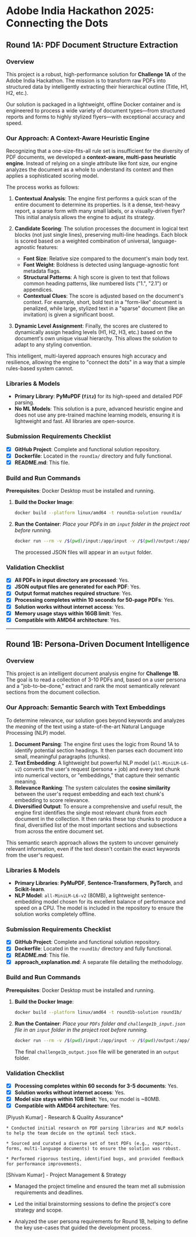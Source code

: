 # Adobe India Hackathon 2025: Connecting the Dots
## Round 1A: PDF Document Structure Extraction

### Overview

This project is a robust, high-performance solution for **Challenge 1A** of the Adobe India Hackathon. The mission is to transform raw PDFs into structured data by intelligently extracting their hierarchical outline (Title, H1, H2, etc.).

Our solution is packaged in a lightweight, offline Docker container and is engineered to process a wide variety of document types—from structured reports and forms to highly stylized flyers—with exceptional accuracy and speed.

### Our Approach: A Context-Aware Heuristic Engine

Recognizing that a one-size-fits-all rule set is insufficient for the diversity of PDF documents, we developed a **context-aware, multi-pass heuristic engine**. Instead of relying on a single attribute like font size, our engine analyzes the document as a whole to understand its context and then applies a sophisticated scoring model.

The process works as follows:

1.  **Contextual Analysis**: The engine first performs a quick scan of the entire document to determine its properties. Is it a dense, text-heavy report, a sparse form with many small labels, or a visually-driven flyer? This initial analysis allows the engine to adjust its strategy.

2.  **Candidate Scoring**: The solution processes the document in logical text blocks (not just single lines), preserving multi-line headings. Each block is scored based on a weighted combination of universal, language-agnostic features:
    * **Font Size**: Relative size compared to the document's main body text.
    * **Font Weight**: Boldness is detected using language-agnostic font metadata flags.
    * **Structural Patterns**: A high score is given to text that follows common heading patterns, like numbered lists ("1.", "2.1") or appendices.
    * **Contextual Clues**: The score is adjusted based on the document's context. For example, short, bold text in a "form-like" document is penalized, while large, stylized text in a "sparse" document (like an invitation) is given a significant boost.

3.  **Dynamic Level Assignment**: Finally, the scores are clustered to dynamically assign heading levels (H1, H2, H3, etc.) based on the document's own unique visual hierarchy. This allows the solution to adapt to any styling convention.

This intelligent, multi-layered approach ensures high accuracy and resilience, allowing the engine to "connect the dots" in a way that a simple rules-based system cannot.

### Libraries & Models

* **Primary Library**: **PyMuPDF (`fitz`)** for its high-speed and detailed PDF parsing.
* **No ML Models**: This solution is a pure, advanced heuristic engine and does not use any pre-trained machine learning models, ensuring it is lightweight and fast. All libraries are open-source.

### Submission Requirements Checklist

-   [x] **GitHub Project**: Complete and functional solution repository.
-   [x] **Dockerfile**: Located in the `round1a/` directory and fully functional.
-   [x] **README.md**: This file.

### Build and Run Commands

**Prerequisites**: Docker Desktop must be installed and running.

1.  **Build the Docker Image**:
    ```bash
    docker build --platform linux/amd64 -t round1a-solution round1a/
    ```

2.  **Run the Container**:
    _Place your PDFs in an `input` folder in the project root before running._
    ```bash
    docker run --rm -v /$(pwd)/input:/app/input -v /$(pwd)/output:/app/output --network none round1a-solution
    ```
    The processed JSON files will appear in an `output` folder.

### Validation Checklist

-   [x] **All PDFs in input directory are processed**: Yes.
-   [x] **JSON output files are generated for each PDF**: Yes.
-   [x] **Output format matches required structure**: Yes.
-   [x] **Processing completes within 10 seconds for 50-page PDFs**: Yes.
-   [x] **Solution works without internet access**: Yes.
-   [x] **Memory usage stays within 16GB limit**: Yes.
-   [x] **Compatible with AMD64 architecture**: Yes.

---

## Round 1B: Persona-Driven Document Intelligence

### Overview

This project is an intelligent document analysis engine for **Challenge 1B**. The goal is to read a collection of 3-10 PDFs and, based on a user persona and a "job-to-be-done," extract and rank the most semantically relevant sections from the document collection.

### Our Approach: Semantic Search with Text Embeddings

To determine relevance, our solution goes beyond keywords and analyzes the *meaning* of the text using a state-of-the-art Natural Language Processing (NLP) model.

1.  **Document Parsing**: The engine first uses the logic from Round 1A to identify potential section headings. It then parses each document into small, meaningful paragraphs (chunks).
2.  **Text Embedding**: A lightweight but powerful NLP model (`all-MiniLM-L6-v2`) converts the user's request (persona + job) and every text chunk into numerical vectors, or "embeddings," that capture their semantic meaning.
3.  **Relevance Ranking**: The system calculates the **cosine similarity** between the user's request embedding and each text chunk's embedding to score relevance.
4.  **Diversified Output**: To ensure a comprehensive and useful result, the engine first identifies the single most relevant chunk from *each* document in the collection. It then ranks these top chunks to produce a final, diversified list of the most important sections and subsections from across the entire document set.

This semantic search approach allows the system to uncover genuinely relevant information, even if the text doesn't contain the exact keywords from the user's request.

### Libraries & Models

* **Primary Libraries**: **PyMuPDF**, **Sentence-Transformers**, **PyTorch**, and **Scikit-learn**.
* **NLP Model**: `all-MiniLM-L6-v2` (80MB), a lightweight sentence-embedding model chosen for its excellent balance of performance and speed on a CPU. The model is included in the repository to ensure the solution works completely offline.

### Submission Requirements Checklist

-   [x] **GitHub Project**: Complete and functional solution repository.
-   [x] **Dockerfile**: Located in the `round1b/` directory and fully functional.
-   [x] **README.md**: This file.
-   [x] **approach_explanation.md**: A separate file detailing the methodology.

### Build and Run Commands

**Prerequisites**: Docker Desktop must be installed and running.

1.  **Build the Docker Image**:
    ```bash
    docker build --platform linux/amd64 -t round1b-solution round1b/
    ```

2.  **Run the Container**:
    *Place your `PDFs` folder and `challenge1b_input.json` file in an `input` folder in the project root before running.*
    ```bash
    docker run --rm -v /$(pwd)/input:/app/input -v /$(pwd)/output:/app/output --network none round1b-solution
    ```
    The final `challenge1b_output.json` file will be generated in an `output` folder.

### Validation Checklist

-   [x] **Processing completes within 60 seconds for 3-5 documents**: Yes.
-   [x] **Solution works without internet access**: Yes.
-   [x] **Model size stays within 1GB limit**: Yes, our model is ~80MB.
-   [x] **Compatible with AMD64 architecture**: Yes.

[Piyush Kumar] - Research & Quality Assurance*
    
    * Conducted initial research on PDF parsing libraries and NLP models to help the team decide on the optimal tech stack.

    * Sourced and curated a diverse set of test PDFs (e.g., reports, forms, multi-language documents) to ensure the solution was robust.

    * Performed rigorous testing, identified bugs, and provided feedback for performance improvements.

[Shivam Kumar] - Project Management & Strategy

* Managed the project timeline and ensured the team met all submission requirements and deadlines.

* Led the initial brainstorming sessions to define the project's core strategy and scope.

* Analyzed the user persona requirements for Round 1B, helping to define the key use-cases that guided the development process.
